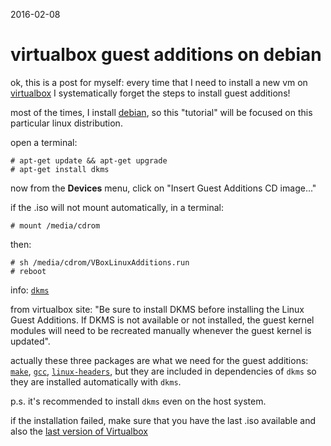 2016-02-08

virtualbox guest additions on debian
====================================

ok, this is a post for myself: every time that I need to install a new vm on
[virtualbox][1] I systematically forget the steps to install guest additions!

most of the times, I install [debian][2], so this "tutorial" will be focused on this
particular linux distribution.

open a terminal:

    # apt-get update && apt-get upgrade
    # apt-get install dkms

now from the **Devices** menu, click on "Insert Guest Additions CD image..."

if the .iso will not mount automatically, in a terminal:

    # mount /media/cdrom

then:

    # sh /media/cdrom/VBoxLinuxAdditions.run
    # reboot

info: [`dkms`][3]

from virtualbox site: "Be sure to install DKMS before installing the Linux
Guest Additions. If DKMS is not available or not installed, the guest kernel
modules will need to be recreated manually whenever the guest kernel is
updated".

actually these three packages are what we need for the guest additions:
[`make`][4], [`gcc`][5], [`linux-headers`][6], but they are included in
dependencies of `dkms` so they are installed automatically with `dkms`.

p.s. it's recommended to install `dkms` even on the host system.

if the installation failed, make sure that you have the last .iso available and
also the [last version of Virtualbox][7]

[1]: https://www.virtualbox.org/
[2]: https://www.debian.org/
[3]: https://packages.debian.org/en/stable/dkms
[4]: https://packages.debian.org/en/stable/make
[5]: https://packages.debian.org/en/stable/gcc
[6]: https://packages.debian.org/en/stable/linux-headers-amd64
[7]: http://download.virtualbox.org/virtualbox/
